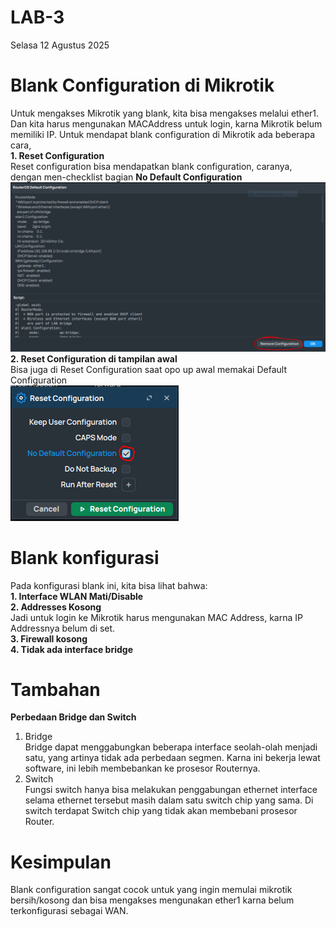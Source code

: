 # LAB-3
Selasa 12 Agustus 2025

# Blank Configuration di Mikrotik  
  Untuk mengakses Mikrotik yang blank, kita bisa mengakses melalui ether1. Dan kita harus mengunakan MACAddress untuk login, karna Mikrotik belum memiliki IP. Untuk mendapat blank configuration di Mikrotik ada beberapa cara,  
  **1. Reset Configuration**  
    Reset configuration bisa mendapatkan blank configuration, caranya, dengan men-checklist bagian **No Default Configuration**  
    ![nodef](ros.PNG)  
  **2. Reset Configuration di tampilan awal**  
    Bisa juga di Reset Configuration saat opo up awal memakai Default Configuration  
    ![yauda](reset.PNG)  
# Blank konfigurasi  
  Pada konfigurasi blank ini, kita bisa lihat bahwa:  
  **1. Interface WLAN Mati/Disable**  
  **2. Addresses Kosong**  
    Jadi untuk login ke Mikrotik harus mengunakan MAC Address, karna IP Addressnya belum di set.  
  **3. Firewall kosong**  
  **4. Tidak ada interface bridge**  
# Tambahan
**Perbedaan Bridge dan Switch**  
  1. Bridge  
     Bridge dapat menggabungkan beberapa interface seolah-olah menjadi satu, yang artinya tidak ada perbedaan segmen. Karna ini bekerja lewat software, ini lebih membebankan ke prosesor Routernya.  
  2. Switch  
     Fungsi switch hanya bisa melakukan penggabungan ethernet interface selama ethernet tersebut masih dalam satu switch chip yang sama. Di switch terdapat Switch chip yang tidak akan membebani prosesor Router.  
# Kesimpulan  
  Blank configuration sangat cocok untuk yang ingin memulai mikrotik bersih/kosong dan bisa mengakses mengunakan ether1 karna belum terkonfigurasi sebagai WAN.  
    

